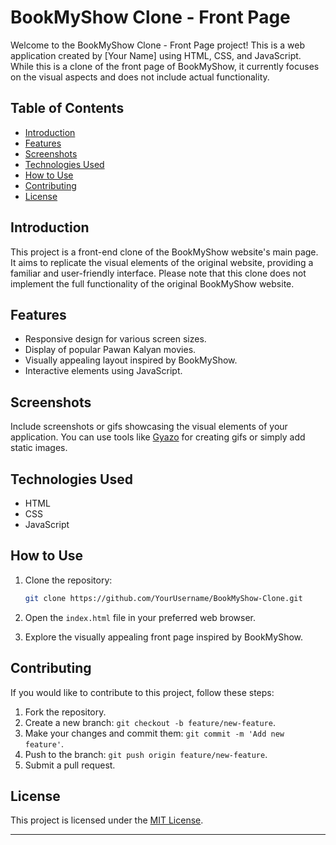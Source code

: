 

# BookMyShow Clone - Front Page

Welcome to the BookMyShow Clone - Front Page project! This is a web application created by [Your Name] using HTML, CSS, and JavaScript. While this is a clone of the front page of BookMyShow, it currently focuses on the visual aspects and does not include actual functionality.

## Table of Contents

- [Introduction](#introduction)
- [Features](#features)
- [Screenshots](#screenshots)
- [Technologies Used](#technologies-used)
- [How to Use](#how-to-use)
- [Contributing](#contributing)
- [License](#license)

## Introduction

This project is a front-end clone of the BookMyShow website's main page. It aims to replicate the visual elements of the original website, providing a familiar and user-friendly interface. Please note that this clone does not implement the full functionality of the original BookMyShow website.

## Features

- Responsive design for various screen sizes.
- Display of popular Pawan Kalyan movies.
- Visually appealing layout inspired by BookMyShow.
- Interactive elements using JavaScript.

## Screenshots

Include screenshots or gifs showcasing the visual elements of your application. You can use tools like [Gyazo](https://gyazo.com/) for creating gifs or simply add static images.

## Technologies Used

- HTML
- CSS
- JavaScript

## How to Use

1. Clone the repository:

    ```bash
    git clone https://github.com/YourUsername/BookMyShow-Clone.git
    ```

2. Open the `index.html` file in your preferred web browser.

3. Explore the visually appealing front page inspired by BookMyShow.

## Contributing

If you would like to contribute to this project, follow these steps:

1. Fork the repository.
2. Create a new branch: `git checkout -b feature/new-feature`.
3. Make your changes and commit them: `git commit -m 'Add new feature'`.
4. Push to the branch: `git push origin feature/new-feature`.
5. Submit a pull request.

## License

This project is licensed under the [MIT License](LICENSE).

---
